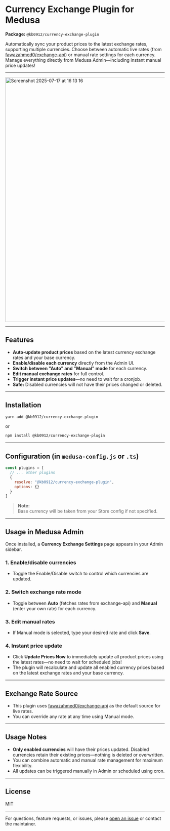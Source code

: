 
# Currency Exchange Plugin for Medusa

**Package:** `@kb0912/currency-exchange-plugin`

Automatically sync your product prices to the latest exchange rates, supporting multiple currencies. Choose between automatic live rates (from [fawazahmed0/exchange-api](https://github.com/fawazahmed0/currency-api)) or manual rate settings for each currency. Manage everything directly from Medusa Admin—including instant manual price updates!

---
<img width="1505" height="773" alt="Screenshot 2025-07-17 at 16 13 16" src="https://github.com/user-attachments/assets/cc68c6e1-8bd9-4b0f-a212-0a3ce193540a" />

---

## Features

- **Auto-update product prices** based on the latest currency exchange rates and your base currency.
- **Enable/disable each currency** directly from the Admin UI.
- **Switch between "Auto" and "Manual" mode** for each currency.
- **Edit manual exchange rates** for full control.
- **Trigger instant price updates**—no need to wait for a cronjob.
- **Safe:** Disabled currencies will not have their prices changed or deleted.

---

## Installation

```bash
yarn add @kb0912/currency-exchange-plugin
```
or
```bash
npm install @kb0912/currency-exchange-plugin
```

---

## Configuration (in `medusa-config.js` or `.ts`)

```js
const plugins = [
  // ... other plugins
  {
    resolve: "@kb0912/currency-exchange-plugin",
    options: {}
  }
]
```

> **Note:**  
> Base currency will be taken from your Store config if not specified.

---

## Usage in Medusa Admin

Once installed, a **Currency Exchange Settings** page appears in your Admin sidebar.

### 1. Enable/disable currencies

- Toggle the Enable/Disable switch to control which currencies are updated.

### 2. Switch exchange rate mode

- Toggle between **Auto** (fetches rates from exchange-api) and **Manual** (enter your own rate) for each currency.

### 3. Edit manual rates

- If Manual mode is selected, type your desired rate and click **Save**.

### 4. Instant price update

- Click **Update Prices Now** to immediately update all product prices using the latest rates—no need to wait for scheduled jobs!
- The plugin will recalculate and update all enabled currency prices based on the latest exchange rates and your base currency.

---

## Exchange Rate Source

- This plugin uses [fawazahmed0/exchange-api](https://github.com/fawazahmed0/currency-api) as the default source for live rates.
- You can override any rate at any time using Manual mode.

---

## Usage Notes

- **Only enabled currencies** will have their prices updated. Disabled currencies retain their existing prices—nothing is deleted or overwritten.
- You can combine automatic and manual rate management for maximum flexibility.
- All updates can be triggered manually in Admin or scheduled using cron.

---

## License

MIT

---

For questions, feature requests, or issues, please [open an issue](https://github.com/kb-0912/currency-exchange-plugin/issues) or contact the maintainer.
